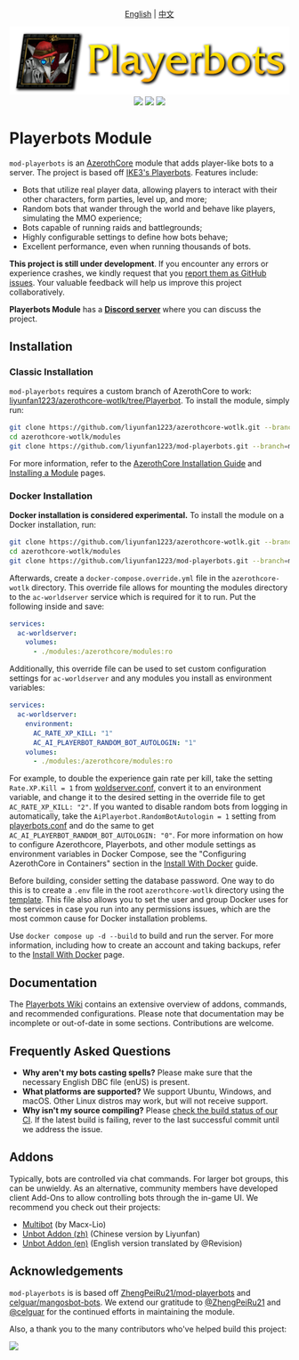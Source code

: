 <p align="center">
    <a href="https://github.com/liyunfan1223/mod-playerbots/blob/master/README.md">English</a>
    |
    <a href="https://github.com/liyunfan1223/mod-playerbots/blob/master/README_CN.md">中文</a>
</p>


<div align="center">
  <img src="icon.png" alt="Playerbots Icon" width="700px">
</div>

<div align="center">
    <img src="https://github.com/liyunfan1223/mod-playerbots/actions/workflows/macos_build.yml/badge.svg">
    <img src="https://github.com/liyunfan1223/mod-playerbots/actions/workflows/core_build.yml/badge.svg">
    <img src="https://github.com/liyunfan1223/mod-playerbots/actions/workflows/windows_build.yml/badge.svg">
</div>

# Playerbots Module
`mod-playerbots` is an [AzerothCore](https://www.azerothcore.org/) module that adds player-like bots to a server. The project is based off [IKE3's Playerbots](https://github.com/ike3/mangosbot). Features include:

- Bots that utilize real player data, allowing players to interact with their other characters, form parties, level up, and more;
- Random bots that wander through the world and behave like players, simulating the MMO experience;
- Bots capable of running raids and battlegrounds;
- Highly configurable settings to define how bots behave;
- Excellent performance, even when running thousands of bots.

**This project is still under development**. If you encounter any errors or experience crashes, we kindly request that you [report them as GitHub issues](https://github.com/liyunfan1223/mod-playerbots/issues/new?template=bug_report.md). Your valuable feedback will help us improve this project collaboratively.

**Playerbots Module** has a **[Discord server](https://discord.gg/NQm5QShwf9)** where you can discuss the project.

## Installation

### Classic Installation

`mod-playerbots` requires a custom branch of AzerothCore to work: [liyunfan1223/azerothcore-wotlk/tree/Playerbot](https://github.com/liyunfan1223/azerothcore-wotlk/tree/Playerbot). To install the module, simply run:

```bash
git clone https://github.com/liyunfan1223/azerothcore-wotlk.git --branch=Playerbot
cd azerothcore-wotlk/modules
git clone https://github.com/liyunfan1223/mod-playerbots.git --branch=master
```

For more information, refer to the [AzerothCore Installation Guide](https://www.azerothcore.org/wiki/installation) and [Installing a Module](https://www.azerothcore.org/wiki/installing-a-module) pages.

### Docker Installation

**Docker installation is considered experimental.** To install the module on a Docker installation, run:

```bash
git clone https://github.com/liyunfan1223/azerothcore-wotlk.git --branch=Playerbot
cd azerothcore-wotlk/modules
git clone https://github.com/liyunfan1223/mod-playerbots.git --branch=master
```

Afterwards, create a `docker-compose.override.yml` file in the `azerothcore-wotlk` directory. This override file allows for mounting the modules directory to the `ac-worldserver` service which is required for it to run. Put the following inside and save:

```yml
services:
  ac-worldserver:
    volumes:
      - ./modules:/azerothcore/modules:ro
```

Additionally, this override file can be used to set custom configuration settings for `ac-worldserver` and any modules you install as environment variables:

```yml
services:
  ac-worldserver:
    environment:
      AC_RATE_XP_KILL: "1"
      AC_AI_PLAYERBOT_RANDOM_BOT_AUTOLOGIN: "1"
    volumes:
      - ./modules:/azerothcore/modules:ro
```

For example, to double the experience gain rate per kill, take the setting `Rate.XP.Kill = 1` from [woldserver.conf](https://github.com/liyunfan1223/azerothcore-wotlk/blob/Playerbot/src/server/apps/worldserver/worldserver.conf.dist), convert it to an environment variable, and change it to the desired setting in the override file to get `AC_RATE_XP_KILL: "2"`. If you wanted to disable random bots from logging in automatically, take the `AiPlayerbot.RandomBotAutologin = 1` setting from [playerbots.conf](https://github.com/liyunfan1223/mod-playerbots/blob/master/conf/playerbots.conf.dist) and do the same to get `AC_AI_PLAYERBOT_RANDOM_BOT_AUTOLOGIN: "0"`. For more information on how to configure Azerothcore, Playerbots, and other module settings as environment variables in Docker Compose, see the "Configuring AzerothCore in Containers" section in the [Install With Docker](https://www.azerothcore.org/wiki/install-with-docker) guide.

Before building, consider setting the database password. One way to do this is to create a `.env` file in the root `azerothcore-wotlk` directory using the [template](https://github.com/liyunfan1223/azerothcore-wotlk/blob/Playerbot/conf/dist/env.docker). This file also allows you to set the user and group Docker uses for the services in case you run into any permissions issues, which are the most common cause for Docker installation problems.

Use `docker compose up -d --build` to build and run the server. For more information, including how to create an account and taking backups, refer to the [Install With Docker](https://www.azerothcore.org/wiki/install-with-docker) page.

## Documentation

The [Playerbots Wiki](https://github.com/liyunfan1223/mod-playerbots/wiki) contains an extensive overview of addons, commands, and recommended configurations. Please note that documentation may be incomplete or out-of-date in some sections. Contributions are welcome.

## Frequently Asked Questions

- **Why aren't my bots casting spells?** Please make sure that the necessary English DBC file (enUS) is present.
- **What platforms are supported?** We support Ubuntu, Windows, and macOS. Other Linux distros may work, but will not receive support.
- **Why isn't my source compiling?** Please [check the build status of our CI](https://github.com/liyunfan1223/mod-playerbots/actions). If the latest build is failing, rever to the last successful commit until we address the issue.

## Addons

Typically, bots are controlled via chat commands. For larger bot groups, this can be unwieldy. As an alternative, community members have developed client Add-Ons to allow controlling bots through the in-game UI. We recommend you check out their projects:

- [Multibot](https://github.com/Macx-Lio/MultiBot) (by Macx-Lio)
- [Unbot Addon (zh)](https://github.com/liyunfan1223/unbot-addon) (Chinese version by Liyunfan)
- [Unbot Addon (en)](https://github.com/noisiver/unbot-addon/tree/english) (English version translated by @Revision)

## Acknowledgements

`mod-playerbots` is is based off [ZhengPeiRu21/mod-playerbots](https://github.com/ZhengPeiRu21/mod-playerbots) and [celguar/mangosbot-bots](https://github.com/celguar/mangosbot-bots). We extend our gratitude to [@ZhengPeiRu21](https://github.com/ZhengPeiRu21) and [@celguar](https://github.com/celguar) for the continued efforts in maintaining the module.

Also, a thank you to the many contributors who've helped build this project:

<a href="https://github.com/liyunfan1223/mod-playerbots/graphs/contributors">
  <img src="https://contrib.rocks/image?repo=liyunfan1223/mod-playerbots" />
</a>
